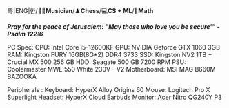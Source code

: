 粤|ENG|한/🎸🎹**Musician**/♟️**Chess**/💻**CS + ML**/📐**Math**

***Pray for the peace of Jerusalem: "May those who love you be secure'"***
***- Psalm 122:6***

PC Spec:
CPU: Intel Core i5-12600KF
GPU: NVIDIA Geforce GTX 1060 3GB
RAM: Kingston FURY 16GB(8G*2) DDR4 3733
SSD: Kingston NV2 1TB + Crucial MX 500 256 GB
HDD: Seagate 500 GB 7200 RPM
PSU: Coolermaster MWE 550 White 230V - V2
Motherboard: MSI MAG B660M BAZOOKA

Peripherals :
Keyboard: HyperX Alloy Origins 60
Mouse: Logitech Pro X Superlight
Headset: HyperX Cloud Earbuds
Monitor: Acer Nitro QG240Y P3
